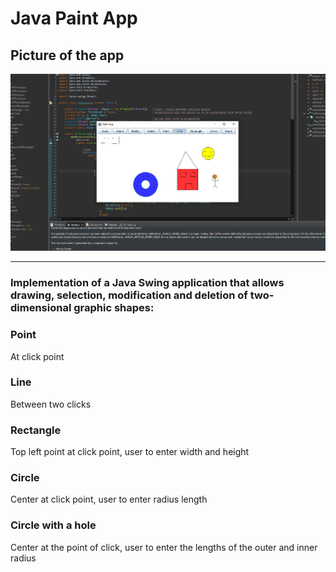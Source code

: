 # Java Paint App

## Picture of the app
<img src="./JavaProj.png" alt="drawing" width="800"/>

---

### Implementation of a Java Swing application that allows drawing, selection, modification and deletion of two-dimensional graphic shapes:

### Point 

At click point

### Line 

Between two clicks

### Rectangle 

Top left point at click point, user to enter width and height

### Circle 

Center at click point, user to enter radius length

### Circle with a hole 

Center at the point of click, user to enter the lengths of the outer and inner radius




